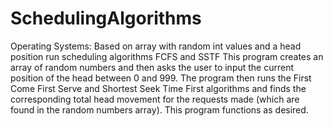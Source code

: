 # SchedulingAlgorithms
Operating Systems: Based on array with random int values and a head position run scheduling algorithms FCFS and SSTF
This program creates an array of random numbers and then asks the user to input the current position of the head between 0 and 999. 
The program then runs the First Come First Serve and Shortest Seek Time First algorithms 
and finds the corresponding total head movement for the requests made (which are found in the random numbers array). 
This program functions as desired.  
